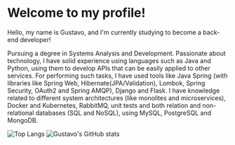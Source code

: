 <h1>Welcome to my profile!</h1>
<p>Hello, my name is Gustavo, and I'm currently studying to become a back-end developer!</p>
<p>Pursuing a degree in Systems Analysis and Development.
Passionate about technology, I have solid experience using languages such as Java and Python, using them to develop APIs that can be easily applied to other services. For performing such tasks, I have used tools like Java Spring (with libraries like Spring Web, Hibernate(JPA/Validation), Lombok, Spring Security, OAuth2 and Spring AMQP), Django and Flask. I have knowledge related to different system architectures (like monolites and microservices), Docker and Kubernetes, RabbitMQ, unit tests and both relation and non-relational databases (SQL and NoSQL), using MySQL, PostgreSQL and MongoDB.</p>

![Top Langs](https://github-readme-stats.vercel.app/api/top-langs/?username=gustavooarantes&size_weight=0.5&count_weight=0.5&theme=radical)
![Gustavo's GitHub stats](https://github-readme-stats.vercel.app/api?username=gustavooarantes&show_icons=true&theme=radical)
<!---
gustavooarantes/gustavooarantes is a ✨ special ✨ repository because its `README.md` (this file) appears on your GitHub profile.
You can click the Preview link to take a look at your changes.
--->
